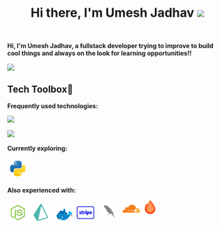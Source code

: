 <h1 align="center">Hi there, I'm <a href="https://dhrishp1.whyfied.me" style="text-decoration:none " target="_blank">Umesh Jadhav</a> <img
src="images/codegif2U.gif" height="32" style="" /></h1>
<br />

**Hi, I'm Umesh Jadhav, a fullstack developer trying to improve to **build** cool things and always on the look for learning opportunities!!**

<a href="#" style="postion:relative;bottom:10px;"><img  src="https://github.com/DhrishP/DhrishP/blob/main/images/boatgif.gif" align="center" height="100"     /></a>

<!-- ## <img src="https://cdn.discordapp.com/emojis/828069405426319430.gif?size=4096&quality=lossless" height="30"/> Project Releases

- <a href='https://github.com/DhrishP/lingo-safari' target='_blank'>LingoSafari@1.0.0</a> - 2023-10-08
  <br/> Favicon logo
- <a href='https://github.com/DhrishP/SuperWOMEN' target='_blank'>SuperWOMEN@1.0.0</a> - 2023-10-1
  <br/> Finally done with the project
- <a href='https://github.com/DhrishP/ecomm-dashboard-admin' target='_blank'>ForgeCommerce@v1.0.0</a> - 2023-09-15
  <br/> Update route.ts
- <a href='https://github.com/blackcater-labs/unisite/releases/tag/v0.1.0-alpha.3' target='_blank'>Forge-ecomm-store@v1.0.0</a> - 2023-11-20
  <br/> Added ratelimiting using upstash -->

##  Tech Toolbox💼

**Frequently used technologies:**


<p>
  <img src="https://skillicons.dev/icons?i=js,ts,mongodb,express,react,nodejs,typescript,next" />
</p>
<p>
  <img src="https://skillicons.dev/icons?i=html,css,tailwind,git,github,firebase,redis" />
</p>







</p>

**Currently exploring:**

<p > 
<img src="https://github.com/DhrishP/DhrishP/blob/main/images/py.svg" height="40" style="vertical-align:down;margin:4px">


</p>

**Also experienced with:**

<p>
<img src="https://github.com/DhrishP/DhrishP/blob/main/images/nodejs.svg" height="40" style="vertical-align:down;margin:4px">
<img src="https://github.com/DhrishP/DhrishP/blob/main/images/prisma.png" height="40" style="vertical-align:down;margin:4px">
<img src="https://github.com/DhrishP/DhrishP/blob/main/images/docker.png" height="40" style="vertical-align:down;margin-left:7px">
<img src="https://github.com/DhrishP/DhrishP/blob/main/images/stripe-logo.png" height="40" style="vertical-align:down;margin:4px">
<img src="https://github.com/DhrishP/DhrishP/blob/main/images/langC.png" height="45" style="vertical-align:down;margin:4px">
<img src="https://github.com/DhrishP/DhrishP/blob/main/images/cf.svg" height="40" align="top">
<img src="https://github.com/DhrishP/DhrishP/blob/main/images/hono.svg" height="32" valign="top" hspace="7">
</p>
